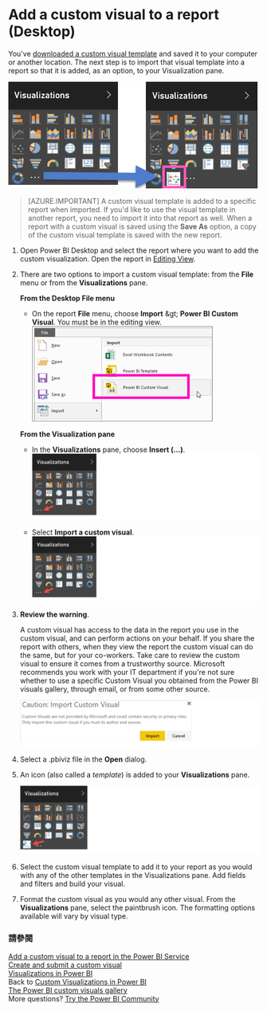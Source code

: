 <properties
   pageTitle="Add a custom visual to a report (Desktop)"
   description="Add a custom visual to a report in Desktop"
   services="powerbi"
   documentationCenter=""
   authors="mihart"
   manager="mblythe"
   backup=""
   editor=""
   tags=""
   qualityFocus="monitoring"
   qualityDate="03/15/2016"/>

<tags
   ms.service="powerbi"
   ms.devlang="NA"
   ms.topic="article"
   ms.tgt_pltfrm="NA"
   ms.workload="powerbi"
   ms.date="09/30/2016"
   ms.author="mihart"/>

# Add a custom visual to a report (Desktop)  

You've <bpt id="p1">[</bpt>downloaded a custom visual template<ept id="p1">](powerbi-custom-visuals-download-from-the-gallery.md)</ept> and saved it to your computer or another location.  The next step is to import that visual template into a report so that it is added, as an option, to your Visualization pane.

![](media/powerbi-custom-visuals-use/pbi-custom-viz-icon.png)

>[AZURE.IMPORTANT]
A custom visual template is added to a specific report when imported. If you'd like to use the visual template in another report, you need to import it into that report as well.
When a report with a custom visual is saved using the <bpt id="p1">**</bpt>Save As<ept id="p1">**</ept> option, a copy of the custom visual template is saved with the new report.


1. Open Power BI Desktop and select the report where you want to add the custom visualization.  Open the report in <bpt id="p1">[</bpt>Editing View<ept id="p1">](powerbi-service-interact-with-a-report-in-editing-view.md)</ept>.

2.  There are two options to import a custom visual template: from the <bpt id="p1">**</bpt>File<ept id="p1">**</ept> menu or from the <bpt id="p2">**</bpt>Visualizations<ept id="p2">**</ept> pane.

    **From the Desktop File menu**

    - On the report <bpt id="p1">**</bpt>File<ept id="p1">**</ept> menu, choose <bpt id="p2">**</bpt>Import<ept id="p2">**</ept> <ph id="ph1">&amp;gt;</ph> <bpt id="p3">**</bpt>Power BI Custom Visual<ept id="p3">**</ept>. You must be in the editing view.  
      ![](media/powerbi-custom-visuals-use/power-bi-import.png)

    **From the Visualization pane**
    - In the <bpt id="p1">**</bpt>Visualizations<ept id="p1">**</ept> pane, choose <bpt id="p2">**</bpt>Insert (…)<ept id="p2">**</ept>.
      ![](media/powerbi-custom-visuals-use/InsertPane.png)  

    - Select <bpt id="p1">**</bpt>Import a custom visual<ept id="p1">**</ept>.  
      ![](media/powerbi-custom-visuals-use/InsertPane.png)  

3. <bpt id="p1">**</bpt>Review the warning<ept id="p1">**</ept>.

    A custom visual has access to the data in the report you use in the custom visual, and can perform actions on your behalf. If you share the report with others, when they view the report the custom visual can do the same, but for your co-workers. Take care to review the custom visual to ensure it comes from a trustworthy source. Microsoft recommends you work with your IT department if you're not sure whether to use a specific Custom Visual you obtained from the Power BI visuals gallery, through email, or from some other source.  

    ![](media/powerbi-custom-visuals-use/caution.png)

4. Select a .pbiviz file in the <bpt id="p1">**</bpt>Open<ept id="p1">**</ept> dialog.

5. An icon (also called a <bpt id="p1">*</bpt>template<ept id="p1">*</ept>) is added to your <bpt id="p2">**</bpt>Visualizations<ept id="p2">**</ept> pane.  

    ![](media/powerbi-custom-visuals-use/VisualUse.png)

6. Select the custom visual template to add it to your report as you would with any of the other templates in the Visualizations pane. Add fields and filters and build your visual.

7.  Format the custom visual as you would any other visual.  From the <bpt id="p1">**</bpt> Visualizations<ept id="p1">**</ept> pane, select the paintbrush icon. The formatting options available will vary by visual type.

### 請參閱

[Add a custom visual to a report in the Power BI Service](powerbi-custom-visuals-add-to-report.md)  
[Create and submit a custom visual](powerbi-custom-visuals-create-for-the-gallery.md)  
[Visualizations in Power BI](powerbi-service-visualizations-for-reports.md)  
Back to <bpt id="p1">[</bpt>Custom Visualizations in Power BI<ept id="p1">](powerbi-custom-visuals.md)</ept>  
[The Power BI custom visuals gallery](https://app.powerbi.com/visuals)  
More questions? [Try the Power BI Community](http://community.powerbi.com/)
